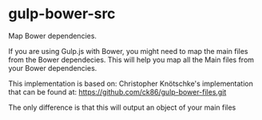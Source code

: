 gulp-bower-src
==============

Map Bower dependencies.

If you are using Gulp.js with Bower, you might need to map the main files from the Bower dependecies.
This will help you map all the Main files from your Bower dependencies.

This implementation is based on: Christopher Knötschke's implementation that can be found at:
https://github.com/ck86/gulp-bower-files.git

The only difference is that this will output an object of your main files

